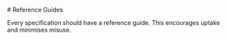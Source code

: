 \# Reference Guides



Every specification should have a reference guide. This encourages uptake and minimises misuse.

